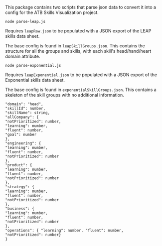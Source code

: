 This package contains two scripts that parse json data to convert it into a config for the ATB Skills Visualization project.

`node parse-leap.js`

Requires `leapRaw.json` to be populated with a JSON export of the LEAP skills data sheet.

The base config is found in `leapSkillGroups.json`. This contains the structure for all the groups and skills, with each skill's head/hand/heart domain attribute.

`node parse-exponential.js`

Requires `leapExponential.json` to be populated with a JSON export of the Exponential skills data sheet.

The base config is found in `exponentialSkillGroups.json`. This contains a skeleton of the skill groups with no additional information.

```{
"domain": "head",
"skillId": number,
"skillName": string,
"allCompany": {
"notPrioritized": number,
"learning": number,
"fluent": number,
"goal": number
},
"engineering": {
"learning": number,
"fluent": number,
"notPrioritized": number
},
"product": {
"learning": number,
"fluent": number,
"notPrioritized": number
},
"strategy": {
"learning": number,
"fluent": number,
"notPrioritized": number
},
"business": {
"learning": number,
"fluent": number,
"notPrioritized": number
},
"operations": { "learning": number, "fluent": number, "notPrioritized": number}
}
```

